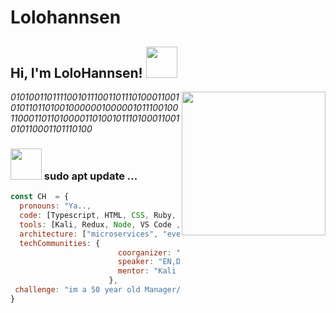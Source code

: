 # Lolohannsen
<h2> Hi, I'm LoloHannsen! <img src="https://media.giphy.com/media/1C8bHHJturSx2/giphy.gif" width="50"></h2>
<img align='right' src="https://media.giphy.com/media/dDwicM3uFUqfC/giphy.gif" width="230">
<p><em> 01010011011110010111001101110100011001010110110100100000010000010111001001100011011010000110100101110100011001010110001101110100

</em></p>



### <img src="https://media.giphy.com/media/Jot6TZSx1ZsE4QPXSS/giphy.gif" width="50"> sudo apt update ...  

```javascript
const CH  = {
  pronouns: "Ya..,
  code: [Typescript, HTML, CSS, Ruby, Python, Java, PowerShell],
  tools: [Kali, Redux, Node, VS Code , Styled-Components, Jest, Docker],
  architecture: ["microservices", "event-driven", "design system pattern"],
  techCommunities: {
                        coorganizer: "myHome",
                        speaker: "EN,DE",
                        mentor: "Kali Linux"
                      },
 challenge: "im a 50 year old Manager/Geek, Father of 3 Boy's with Autism, Python my real 😍 "
}
```
